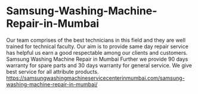 # Samsung-Washing-Machine-Repair-in-Mumbai
Our team comprises of the best technicians in this field and they are well trained for technical faculty. Our aim is to provide same day repair service has helpful us earn a good respectable among our clients and customers. Samsung Washing Machine Repair in Mumbai  Further we provide 90 days warranty for spare parts and 30 days warranty for general service. We give best service for all attribute products. https://samsungwashingmachineservicecenterinmumbai.com/samsung-washing-machine-repair-in-mumbai/
